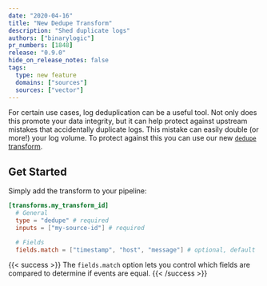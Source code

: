 ```yaml
---
date: "2020-04-16"
title: "New Dedupe Transform"
description: "Shed duplicate logs"
authors: ["binarylogic"]
pr_numbers: [1848]
release: "0.9.0"
hide_on_release_notes: false
tags:
  type: new feature
  domains: ["sources"]
  sources: ["vector"]
---
```


For certain use cases, log deduplication can be a useful tool. Not only does
this promote your data integrity, but it can help protect against upstream
mistakes that accidentally duplicate logs. This mistake can easily double
(or more!) your log volume. To protect against this you can use our new
[`dedupe` transform][docs.transforms.dedupe].

## Get Started

Simply add the transform to your pipeline:

```toml
[transforms.my_transform_id]
  # General
  type = "dedupe" # required
  inputs = ["my-source-id"] # required

  # Fields
  fields.match = ["timestamp", "host", "message"] # optional, default
```

{{< success >}}
The `fields.match` option lets you control which fields are compared to determine if events are equal.
{{< /success >}}

[docs.transforms.dedupe]: /docs/reference/configuration/transforms/dedupe/
